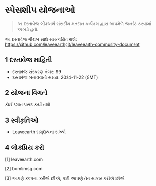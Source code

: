 # સ્પેસશીપ યોજનાઓ

>આ દસ્તાવેજ લીવઅર્થ સંસદીય મતદાન કાર્યક્રમ દ્વારા આપમેળે જનરેટ કરવામાં આવ્યો હતો.

આ દસ્તાવેજ ગીથબ સાથે સમન્વયિત થશે: https://github.com/leaveearthgit/leaveearth-community-document

## 1 દસ્તાવેજ માહિતી

- દસ્તાવેજ સંસ્કરણ નંબર: 99
- દસ્તાવેજ બનાવવાનો સમય: 2024-11-22 (GMT)

## 2 યોજના વિગતો

કોઈ પ્લાન પસંદ કર્યો નથી

## 3 સ્વીકૃતિઓ
* Leaveearth સમુદાયના સભ્યો

## 4 લોકપ્રિય કરો
[1] leaveearth.com

[2] bombmsg.com

[3] આપણે કલ્પના કરીએ છીએ, પછી આપણે તેને સાકાર કરીએ છીએ